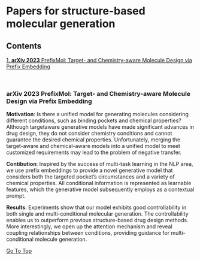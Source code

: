 # Papers for structure-based molecular generation

## Contents

[1.  **arXiv 2023** PrefixMol: Target- and Chemistry-aware Molecule Design via Prefix Embedding ](#1.)




<br>

### <a id="1."> **arXiv 2023** PrefixMol: Target- and Chemistry-aware Molecule Design via Prefix Embedding</a>  

**Motivation**: 
Is there a unified model for generating molecules considering different conditions, such as binding pockets and chemical properties? Although targetaware generative models have made significant advances in drug design, they do not consider chemistry conditions and cannot guarantee the desired chemical properties. Unfortunately, merging the target-aware and chemical-aware models into a unified model to meet customized requirements may lead to the problem of negative transfer.

**Contibution**:
Inspired by the success of multi-task learning in the NLP area, we use prefix embeddings to provide a novel generative model that considers both the targeted pocket’s circumstances and a variety of chemical properties. All conditional information is represented as learnable features, which the generative model subsequently employs as a contextual prompt. 

**Results**:
Experiments show that our model exhibits good controllability in both single and multi-conditional molecular generation. The controllability enables us to outperform previous structure-based drug design methods. More interestingly, we open up the attention mechanism and reveal coupling relationships between conditions, providing guidance for multi-conditional molecule generation.

[Go To Top](#top)

<br>
